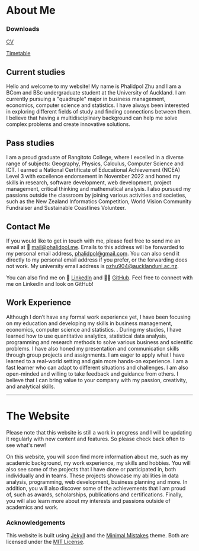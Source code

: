 # About Me

### Downloads
[CV](https://github.com/khaoniaomamuang/phalidpol.me/raw/main/files/Phalidpol-Zhu-CV-1.pdf)

[Timetable](https://github.com/khaoniaomamuang/phalidpol.me/raw/main/files/timetable.png)

## Current studies
Hello and welcome to my website! My name is Phalidpol Zhu and I am a BCom and BSc undergraduate student at the University of Auckland. I am currently pursuing a "quadruple" major in business management, economics, computer science and statistics. I have always been interested in exploring different fields of study and finding connections between them. I believe that having a multidisciplinary background can help me solve complex problems and create innovative solutions.

## Pass studies
I am a proud graduate of Rangitoto College, where I excelled in a diverse range of subjects: Geography, Physics, Calculus, Computer Science and ICT. I earned a National Certificate of Educational Achievement (NCEA) Level 3 with excellence endorsement in November 2022 and honed my skills in research, software development, web development, project management, critical thinking and mathematical analysis. I also pursued my passions outside the classroom by joining various activities and societies, such as the New Zealand Informatics Competition, World Vision Community Fundraiser and Sustainable Coastlines Volunteer.

## Contact Me

If you would like to get in touch with me, please feel free to send me an email at 📩 [mail@phalidpol.me](mailto:mail@phalidpol.me). Emails to this address will be forwarded to my personal email address, [phalidpol@gmail.com](). You can also send it directly to my personal email address if you prefer, or the forwarding does not work. My university email address is [pzhu904@aucklanduni.ac.nz]().

You can also find me on 💼 [LinkedIn](https://www.linkedin.com/in/phalidpol/) and 👨‍💻 [GitHub](https://github.com/khaoniaomamuang). Feel free to connect with me on LinkedIn and look on GitHub!

## Work Experience

Although I don’t have any formal work experience yet, I have been focusing on my education and developing my skills in business management, economics, computer science and statistics. . During my studies, I have learned how to use quantitative analytics, statistical data analysis, programming and research methods to solve various business and scientific problems. I have also honed my presentation and communication skills through group projects and assignments. I am eager to apply what I have learned to a real-world setting and gain more hands-on experience. I am a fast learner who can adapt to different situations and challenges. I am also open-minded and willing to take feedback and guidance from others. I believe that I can bring value to your company with my passion, creativity, and analytical skills.

***

# The Website
Please note that this website is still a work in progress and I will be updating it regularly with new content and features. So please check back often to see what's new!

On this website, you will *soon* find more information about me, such as my academic background, my work experience, my skills and hobbies. You will also see some of the projects that I have done or participated in, both individually and in teams. These projects showcase my abilities in data analysis, programming, web development, business planning and more. In addition, you will also discover some of the achievements that I am proud of, such as awards, scholarships, publications and certifications. Finally, you will also learn more about my interests and passions outside of academics and work.

### Acknowledgements

This website is built using [Jekyll](https://jekyllrb.com/) and the [Minimal Mistakes](https://mmistakes.github.io/minimal-mistakes/) theme. Both are licensed under the [MIT License](https://github.com/jekyll/jekyll/blob/master/LICENSE).
